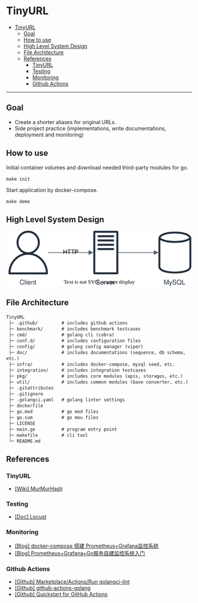 # TinyURL

- [TinyURL](#tinyurl)
  - [Goal](#goal)
  - [How to use](#how-to-use)
  - [High Level System Design](#high-level-system-design)
  - [File Architecture](#file-architecture)
  - [References](#references)
    - [TinyURL](#tinyurl-1)
    - [Testing](#testing)
    - [Monitoring](#monitoring)
    - [Github Actions](#github-actions)

---

## Goal

- Create a shorter aliases for original URLs.
- Side project practice (implementations, write documentations, deployment and monitoring)

## How to use

Initial container volumes and download needed third-party modules for go.

```
make init
```

Start application by docker-compose.

```
make demo
```

## High Level System Design

![image](./doc/image/architecture.svg)

## File Architecture

```
TinyURL
 ├─ .github/         # includes github actions
 ├─ benchmark/       # includes benchmark testcases
 ├─ cmd/             # golang cli (cobra)
 ├─ conf.d/          # includes configuration files
 ├─ config/          # golang config manager (viper)
 ├─ doc/             # includes documentations (sequence, db schema, etc.)
 ├─ infra/           # includes docker-compose, mysql seed, etc.
 ├─ integration/     # includes integration testcases
 ├─ pkg/             # includes core modules (apis, storages, etc.)
 ├─ util/            # includes common modules (base converter, etc.)
 ├─ .gitattributes
 ├─ .gitignore
 ├─ .golangci.yaml   # golang linter settings
 ├─ dockerfile
 ├─ go.mod           # go mod files
 ├─ go.sum           # go mou files
 ├─ LICENSE
 ├─ main.go          # program entry point
 ├─ makefile         # cli tool
 └─ README.md
```

## References

### TinyURL

- [[Wiki] MurMurHash](https://en.wikipedia.org/wiki/MurmurHash)

### Testing

- [[Doc] Locust](https://docs.locust.io/en/stable/)

### Monitoring

- [[Blog] docker-compose 搭建 Prometheus+Grafana监控系统](https://www.cnblogs.com/qdhxhz/p/16325893.html)
- [[Blog] Prometheus+Grafana+Go服务自建监控系统入门](https://www.xhyonline.com/?p=1492)

### Github Actions

- [[Github] Marketplace/Actions/Run golangci-lint](https://github.com/marketplace/actions/run-golangci-lint)
- [[Github] github-actions-golang](https://github.com/mvdan/github-actions-golang)
- [[Github] Quickstart for GitHub Actions](https://docs.github.com/en/actions/quickstart)
